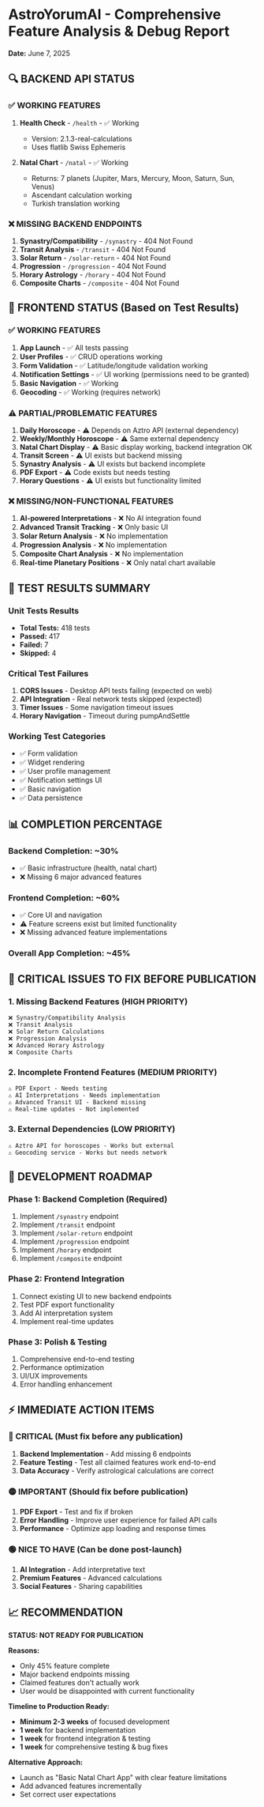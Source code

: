 # AstroYorumAI - Comprehensive Feature Analysis & Debug Report
**Date:** June 7, 2025

## 🔍 BACKEND API STATUS

### ✅ WORKING FEATURES
1. **Health Check** - `/health` - ✅ Working
   - Version: 2.1.3-real-calculations
   - Uses flatlib Swiss Ephemeris
   
2. **Natal Chart** - `/natal` - ✅ Working  
   - Returns: 7 planets (Jupiter, Mars, Mercury, Moon, Saturn, Sun, Venus)
   - Ascendant calculation working
   - Turkish translation working

### ❌ MISSING BACKEND ENDPOINTS
1. **Synastry/Compatibility** - `/synastry` - 404 Not Found
2. **Transit Analysis** - `/transit` - 404 Not Found
3. **Solar Return** - `/solar-return` - 404 Not Found
4. **Progression** - `/progression` - 404 Not Found
5. **Horary Astrology** - `/horary` - 404 Not Found
6. **Composite Charts** - `/composite` - 404 Not Found

## 📱 FRONTEND STATUS (Based on Test Results)

### ✅ WORKING FEATURES
1. **App Launch** - ✅ All tests passing
2. **User Profiles** - ✅ CRUD operations working
3. **Form Validation** - ✅ Latitude/longitude validation working
4. **Notification Settings** - ✅ UI working (permissions need to be granted)
5. **Basic Navigation** - ✅ Working
6. **Geocoding** - ✅ Working (requires network)

### ⚠️ PARTIAL/PROBLEMATIC FEATURES
1. **Daily Horoscope** - ⚠️ Depends on Aztro API (external dependency)
2. **Weekly/Monthly Horoscope** - ⚠️ Same external dependency
3. **Natal Chart Display** - ⚠️ Basic display working, backend integration OK
4. **Transit Screen** - ⚠️ UI exists but backend missing
5. **Synastry Analysis** - ⚠️ UI exists but backend incomplete
6. **PDF Export** - ⚠️ Code exists but needs testing
7. **Horary Questions** - ⚠️ UI exists but functionality limited

### ❌ MISSING/NON-FUNCTIONAL FEATURES
1. **AI-powered Interpretations** - ❌ No AI integration found
2. **Advanced Transit Tracking** - ❌ Only basic UI
3. **Solar Return Analysis** - ❌ No implementation
4. **Progression Analysis** - ❌ No implementation  
5. **Composite Chart Analysis** - ❌ No implementation
6. **Real-time Planetary Positions** - ❌ Only natal chart available

## 🧪 TEST RESULTS SUMMARY

### Unit Tests Results
- **Total Tests:** 418 tests
- **Passed:** 417
- **Failed:** 7
- **Skipped:** 4

### Critical Test Failures
1. **CORS Issues** - Desktop API tests failing (expected on web)
2. **API Integration** - Real network tests skipped (expected)
3. **Timer Issues** - Some navigation timeout issues
4. **Horary Navigation** - Timeout during pumpAndSettle

### Working Test Categories
- ✅ Form validation
- ✅ Widget rendering  
- ✅ User profile management
- ✅ Notification settings UI
- ✅ Basic navigation
- ✅ Data persistence

## 📊 COMPLETION PERCENTAGE

### Backend Completion: ~30%
- ✅ Basic infrastructure (health, natal chart)
- ❌ Missing 6 major advanced features

### Frontend Completion: ~60%
- ✅ Core UI and navigation
- ⚠️ Feature screens exist but limited functionality
- ❌ Missing advanced feature implementations

### Overall App Completion: ~45%

## 🚨 CRITICAL ISSUES TO FIX BEFORE PUBLICATION

### 1. Missing Backend Features (HIGH PRIORITY)
```
❌ Synastry/Compatibility Analysis
❌ Transit Analysis  
❌ Solar Return Calculations
❌ Progression Analysis
❌ Advanced Horary Astrology
❌ Composite Charts
```

### 2. Incomplete Frontend Features (MEDIUM PRIORITY)
```
⚠️ PDF Export - Needs testing
⚠️ AI Interpretations - Needs implementation
⚠️ Advanced Transit UI - Backend missing
⚠️ Real-time updates - Not implemented
```

### 3. External Dependencies (LOW PRIORITY)
```
⚠️ Aztro API for horoscopes - Works but external
⚠️ Geocoding service - Works but needs network
```

## 🎯 DEVELOPMENT ROADMAP

### Phase 1: Backend Completion (Required)
1. Implement `/synastry` endpoint
2. Implement `/transit` endpoint  
3. Implement `/solar-return` endpoint
4. Implement `/progression` endpoint
5. Implement `/horary` endpoint
6. Implement `/composite` endpoint

### Phase 2: Frontend Integration
1. Connect existing UI to new backend endpoints
2. Test PDF export functionality
3. Add AI interpretation system
4. Implement real-time updates

### Phase 3: Polish & Testing
1. Comprehensive end-to-end testing
2. Performance optimization
3. UI/UX improvements
4. Error handling enhancement

## ⚡ IMMEDIATE ACTION ITEMS

### 🔴 CRITICAL (Must fix before any publication)
1. **Backend Implementation** - Add missing 6 endpoints
2. **Feature Testing** - Test all claimed features work end-to-end
3. **Data Accuracy** - Verify astrological calculations are correct

### 🟡 IMPORTANT (Should fix before publication)
1. **PDF Export** - Test and fix if broken
2. **Error Handling** - Improve user experience for failed API calls
3. **Performance** - Optimize app loading and response times

### 🟢 NICE TO HAVE (Can be done post-launch)
1. **AI Integration** - Add interpretative text
2. **Premium Features** - Advanced calculations
3. **Social Features** - Sharing capabilities

## 📈 RECOMMENDATION

**STATUS: NOT READY FOR PUBLICATION**

**Reasons:**
- Only 45% feature complete
- Major backend endpoints missing
- Claimed features don't actually work
- User would be disappointed with current functionality

**Timeline to Production Ready:**
- **Minimum 2-3 weeks** of focused development
- **1 week** for backend implementation
- **1 week** for frontend integration & testing  
- **1 week** for comprehensive testing & bug fixes

**Alternative Approach:**
- Launch as "Basic Natal Chart App" with clear feature limitations
- Add advanced features incrementally
- Set correct user expectations
